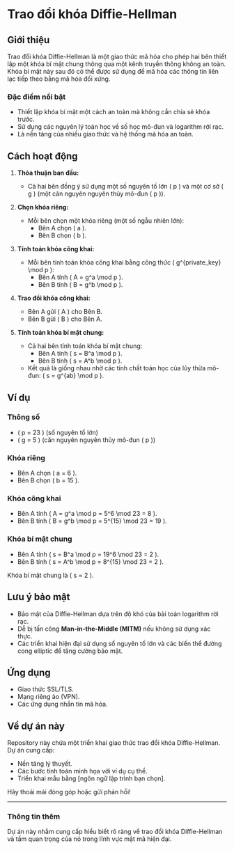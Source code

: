 # Trao đổi khóa Diffie-Hellman

## Giới thiệu
Trao đổi khóa Diffie-Hellman là một giao thức mã hóa cho phép hai bên thiết lập một khóa bí mật chung thông qua một kênh truyền thông không an toàn. Khóa bí mật này sau đó có thể được sử dụng để mã hóa các thông tin liên lạc tiếp theo bằng mã hóa đối xứng.

### Đặc điểm nổi bật
- Thiết lập khóa bí mật một cách an toàn mà không cần chia sẻ khóa trước.
- Sử dụng các nguyên lý toán học về số học mô-đun và logarithm rời rạc.
- Là nền tảng của nhiều giao thức và hệ thống mã hóa an toàn.

## Cách hoạt động

1. **Thỏa thuận ban đầu:**
   - Cả hai bên đồng ý sử dụng một số nguyên tố lớn \( p \) và một cơ sở \( g \) (một căn nguyên nguyên thủy mô-đun \( p \)).

2. **Chọn khóa riêng:**
   - Mỗi bên chọn một khóa riêng (một số ngẫu nhiên lớn):
     - Bên A chọn \( a \).
     - Bên B chọn \( b \).

3. **Tính toán khóa công khai:**
   - Mỗi bên tính toán khóa công khai bằng công thức \( g^{private\_key} \mod p \):
     - Bên A tính \( A = g^a \mod p \).
     - Bên B tính \( B = g^b \mod p \).

4. **Trao đổi khóa công khai:**
   - Bên A gửi \( A \) cho Bên B.
   - Bên B gửi \( B \) cho Bên A.

5. **Tính toán khóa bí mật chung:**
   - Cả hai bên tính toán khóa bí mật chung:
     - Bên A tính \( s = B^a \mod p \).
     - Bên B tính \( s = A^b \mod p \).
   - Kết quả là giống nhau nhờ các tính chất toán học của lũy thừa mô-đun: \( s = g^{ab} \mod p \).

## Ví dụ

### Thông số
- \( p = 23 \) (số nguyên tố lớn)
- \( g = 5 \) (căn nguyên nguyên thủy mô-đun \( p \))

### Khóa riêng
- Bên A chọn \( a = 6 \).
- Bên B chọn \( b = 15 \).

### Khóa công khai
- Bên A tính \( A = g^a \mod p = 5^6 \mod 23 = 8 \).
- Bên B tính \( B = g^b \mod p = 5^{15} \mod 23 = 19 \).

### Khóa bí mật chung
- Bên A tính \( s = B^a \mod p = 19^6 \mod 23 = 2 \).
- Bên B tính \( s = A^b \mod p = 8^{15} \mod 23 = 2 \).

Khóa bí mật chung là \( s = 2 \).

## Lưu ý bảo mật
- Bảo mật của Diffie-Hellman dựa trên độ khó của bài toán logarithm rời rạc.
- Dễ bị tấn công **Man-in-the-Middle (MITM)** nếu không sử dụng xác thực.
- Các triển khai hiện đại sử dụng số nguyên tố lớn và các biến thể đường cong elliptic để tăng cường bảo mật.

## Ứng dụng
- Giao thức SSL/TLS.
- Mạng riêng ảo (VPN).
- Các ứng dụng nhắn tin mã hóa.

## Về dự án này
Repository này chứa một triển khai giao thức trao đổi khóa Diffie-Hellman. Dự án cung cấp:
- Nền tảng lý thuyết.
- Các bước tính toán minh họa với ví dụ cụ thể.
- Triển khai mẫu bằng [ngôn ngữ lập trình bạn chọn].

Hãy thoải mái đóng góp hoặc gửi phản hồi!

---

### Thông tin thêm
Dự án này nhằm cung cấp hiểu biết rõ ràng về trao đổi khóa Diffie-Hellman và tầm quan trọng của nó trong lĩnh vực mật mã hiện đại.
